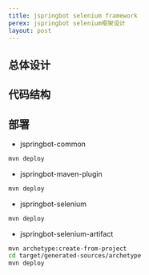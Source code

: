 ```yaml
---
title: jspringbot selenium framework
perex: jspringbot selenium框架设计
layout: post
---
```


## 总体设计

## 代码结构

## 部署
* jspringbot-common

```sh
mvn deploy
```

* jspringbot-maven-plugin

```sh
mvn deploy
```

* jspringbot-selenium

```sh
mvn deploy
```

* jspringbot-selenium-artifact

```sh
mvn archetype:create-from-project
cd target/generated-sources/archetype
mvn deploy
```
